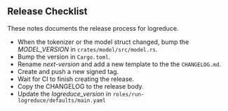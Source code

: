 Release Checklist
-----------------

These notes documents the release process for logreduce.

- When the tokenizer or the model struct changed, bump the *MODEL_VERSION* in `crates/model/src/model.rs`.
- Bump the version in `Cargo.toml`.
- Rename *next-version* and add a new template to the the `CHANGELOG.md`.
- Create and push a new signed tag.
- Wait for CI to finish creating the release.
- Copy the CHANGELOG to the release body.
- Update the *logreduce_version* in `roles/run-logreduce/defaults/main.yaml`
